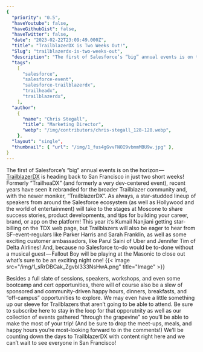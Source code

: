 ```yaml
---
{
  "priority": "0.5",
  "haveYoutube": false,
  "haveGithubGist": false,
  "haveTwitter": false,
  "date": "2023-02-22T23:09:49.000Z",
  "title": "TrailblazerDX is Two Weeks Out!",
  "Slug": "trailblazerdx-is-two-weeks-out",
  "description": "The first of Salesforce’s “big” annual events is on the horizon — TrailblazerDX is heading back to San Francisco in just two short weeks!.",
  "tags":
    [
      "salesforce",
      "salesforce-event",
      "salesforce-trailblazerdx",
      "trailheadx",
      "trailblazerdx",
    ],
  "author":
    {
      "name": "Chris Stegall",
      "title": "Marketing Director",
      "webp": "/img/contributors/chris-stegall_128-128.webp",
    },
  "layout": "single",
  "thumbnail": { "url": "/img/1_fus4gGvvFNOI9vbmmMBU9w.jpg" },
}
---
```


The first of Salesforce’s “big” annual events is on the horizon — [TrailblazerDX](https://www.salesforce.com/trailblazerdx/) is heading back to San Francisco in just two short weeks!
Formerly “TrailheaDX” (and formerly a very dev-centered event), recent years have seen it rebranded for the broader Trailblazer community and, with the newer moniker, “TrailblazerDX”.
As always, a star-studded lineup of speakers from around the Salesforce ecosystem (as well as Hollywood and the world of entertainment) will take to the stages at Moscone to share success stories, product developments, and tips for building your career, brand, or app on the platform!
This year it’s Kumail Nanjiani getting star-billing on the TDX web page, but Trailblazers will also be eager to hear from SF-event-regulars like Parker Harris and Sarah Franklin, as well as some exciting customer ambassadors, like Parul Saini of Uber and Jennifer Tim of Delta Airlines! And, because no Salesforce to-do would be to-done without a musical guest — Fallout Boy will be playing at the Masonic to close out what’s sure to be an exciting night one!
{{< image src="/img/1_sRrDBCak_ZgvbI333NsHwA.png" title="Image" >}}

Besides a full slate of sessions, speakers, workshops, and even some bootcamp and cert opportunities, there will of course also be a slew of sponsored and community-driven happy hours, dinners, breakfasts, and “off-campus” opportunities to explore. We may even have a little something up our sleeve for Trailblazers that aren’t going to be able to attend.
Be sure to subscribe here to stay in the loop for that opporutnity as well as our collection of events gathered “through the grapevine” so you’ll be able to make the most of your trip! (And be sure to drop the meet-ups, meals, and happy hours you’re most-looking forward to in the comments!)
We’ll be counting down the days to TrailblazerDX with content right here and we can’t wait to see everyone in San Francisco!
